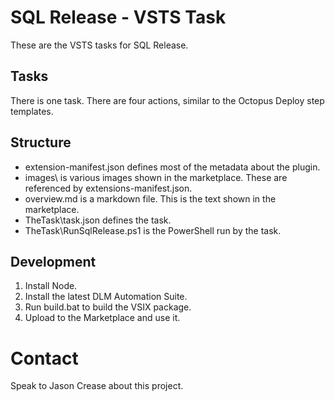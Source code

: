 # SQL Release - VSTS Task

These are the VSTS tasks for SQL Release.

## Tasks

There is one task. There are four actions, similar to the Octopus Deploy step templates.

## Structure
- extension-manifest.json defines most of the metadata about the plugin.
- images\ is various images shown in the marketplace. These are referenced by extensions-manifest.json.
- overview.md is a markdown file. This is the text shown in the marketplace.
- TheTask\task.json defines the task.
- TheTask\RunSqlRelease.ps1 is the PowerShell run by the task.

## Development

1. Install Node.
2. Install the latest DLM Automation Suite.
3. Run build.bat to build the VSIX package.
4. Upload to the Marketplace and use it.

# Contact

Speak to Jason Crease about this project.
